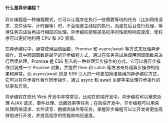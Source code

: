 <!--
 * @Author: Shu Binqi
 * @Date: 2023-02-26 14:39:18
 * @LastEditors: Shu Binqi
 * @LastEditTime: 2023-02-26 14:39:34
 * @Description: 异步编程面试题
 * @Version: 1.0.0
 * @FilePath: \interviewQuestions\Chinese\异步编程.md
-->

#### 什么是异步编程？

异步编程是一种编程模式，它可以让程序在执行一些需要等待的任务（比如网络请求、文件读写、计时器等）时，不会阻塞主线程的执行，而是在后台进行处理，等待任务完成后再进行相应的处理。异步编程能够提高程序的性能和响应速度，使程序可以更好地利用 CPU 和 I/O 资源。

在异步编程中，通常使用回调函数、Promise 和 async/await 等方式来处理异步操作。其中回调函数是最早的异步编程方式，通过在任务完成后调用回调函数来进行后续处理。Promise 是 ES6 引入的一种处理异步操作的方式，它可以将异步操作封装成一个 Promise 对象，并提供 then 和 catch 等方法来处理异步操作的结果和异常。而 async/await 则是 ES8 引入的一种更加简洁易用的异步编程方式，它可以将异步操作看作同步操作，通过 async 和 await 关键字来处理异步操作的结果和异常。

异步编程在现代 Web 开发中非常常见，比如在前端开发中，异步编程可以用来处理 AJAX 请求、事件处理、动画效果等任务；在后端开发中，异步编程可以用来处理网络请求、文件读写、数据库操作等任务。掌握异步编程可以让开发者更加高效地进行开发，并提高程序的性能和响应速度。
